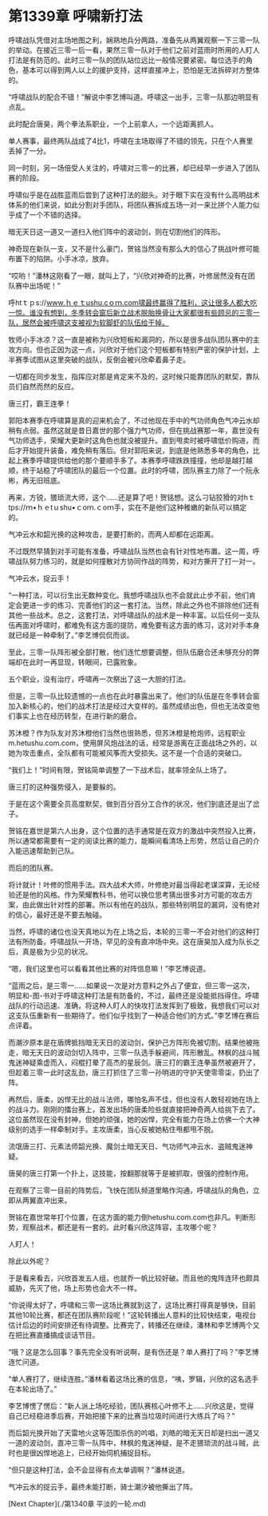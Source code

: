 # 第1339章 呼啸新打法

呼啸战队凭借对主场地图之利，娴熟地兵分两路，准备先从两翼观察一下三零一队的举动。在接近三零一后一看，果然三零一队对于他们之前对蓝雨时所用的人盯人打法是有防范的。此时三零一队的团队站位远比一般情况要紧密。每位选手的角色，基本可以得到两人以上的援护支持，这样直接冲上，恐怕是无法拆碎对方整体的。

“呼啸战队的配合不错！”解说中李艺博叫道。呼啸这一出手，三零一队那边明显有点乱。

此时配合唐昊，两个拳法系职业，一个上前拿人，一个远距离抓人。

单人赛事，最终两队战成了4比1，呼啸在主场取得了不错的领先，只在个人赛里丢掉了一分。

同一时刻，另一场倍受人关注的，呼啸对三零一的比赛，却已经早一步进入了团队赛的阶段。

呼啸似乎是在战胜蓝雨后尝到了这种打法的甜头。对于眼下实在没有什么高明战术体系的他们来说，如此分割对手团队，将团队赛拆成五场一对一来比拼个人能力似乎成了一个不错的选择。

暗无天日这一道又一道扫入他们阵中的波动剑，则在切割他们的阵形。

神奇现在新队一支，又不是什么豪门，贺铭当然没有那么大的信心了挑战叶修可能布置下的陷阱。小手冰凉，放弃。

“哎哟！”潘林这刚看了一眼，就叫上了，“兴欣对神奇的比赛，叶修居然没有在团队赛中出场呢！”

呼htｔｐs://www.ｈｅｔushu.cｏｍ.com啸最终赢得了胜利，这让很多人都大吃一惊。谁没有想到，冬季转会窗后新立战术脱胎换骨让大家都很有些顾忌的三零一队，居然会被呼啸这支被视为软脚虾的队伍给干掉。

牧师小手冰凉？这一直是被称为兴欣短板和漏洞的，所以是很多战队团队赛中的主攻方向。但也正因为这一点，兴欣对于他们这个短板都有特别严密的保护计划，上半赛季试图从这里突破的战队，反倒会被兴欣牵着鼻子走。

一切都在同步发生，指挥应对那是肯定来不及的，这时候只能靠团队的默契，靠队员们自然而然的反应。

唐三打，霸王连拳！

郭阳本赛季在呼啸算是真的迎来机会了，不过他现在手中的气功师角色气冲云水却稍有点弱。虽然这就是昔日嘉世的那个强力气功师，但在挑战赛那一年，嘉世没有气功师选手，荣耀大更新时这角色也就没被提升。直到甩卖时被呼啸低价购进，而后才开始提升装备，难免稍有落后。但对郭阳来说，到底是他熟悉多年的角色，比起上赛季呼啸提供给他的那个要顺手多了。本赛季呼啸跌跌撞撞，他却是越打越顺，终于站稳了呼啸团队的最后一个位置。此时的呼啸，团队赛主力除了一个阮永彬，再无旧班底。

再来，方锐，猥琐流大师，这个……还是算了吧！贺铭想。这么刁钻狡猾的对hｔtps://ｍ•ｈｅtｕshu•ｃoｍ.ｃoｍ手，实在不是他们这种稚嫩的新队可以搞定的。

气冲云水和韶光换的这种攻击，是要打断的，而两人却都在远距离。

不过既然早猜到对手可能有准备，呼啸战队当然也会有针对性地布置。这一周，呼啸战队努力练习的，就是如何撞散对方协同作战的阵势，和对方撕开了打一对一。

气冲云水，捉云手！

“一种打法，可以衍生出无数种变化。我想呼啸战队也不会就此止步不前，他们肯定会更进一步的练习、完善他们的这一套打法。当然，除此之外也不排除他们还有其他一些战术。总之，这套打法，对呼啸战队的战术是一种丰富。以后任何一支队伍再面对呼啸时，都难免有这方面的提防，难免要有这方面的练习，这对对手本身就已经是一种牵制了。”李艺博侃侃而谈。

至此，三零一队阵形被全部打散，他们连忙想要调整，但队伍磨合还未够充分的弊端却在此时一再显现，转眼间，已露败象。

五个职业，没有治疗，呼啸再一次祭出了这一大胆的打法。

但是，三零一队比较遗憾的一点也在此时暴露出来了。他们的队伍是在冬季转会窗加入新核心的，他们的战术打法是经过大变样的。虽然成绩出色，但也无法改变他们事实上也在经历转型，在进行新的磨合。

苏沐橙？作为队友对苏沐橙他们当然也很熟悉，但苏沐橙是枪炮师，远程职业m.hetushu.com.com，使用屏风炮战法的话，经常是游离在正面战场之外的，以她为攻击重点，全队都有可能被风筝而大受损失。这不是一个合适的突破口。

“我们上！”时间有限，贺铭简单调整了一下战术后，就率领全队上场了。

唐三打的这种强势侵入，是要躲的。

于是在这个需要全员高度默契，做到百分百分工合作的状况，他们到底还是出了岔子。

贺铭在嘉世是第六人出身，这个位置的选手通常是在双方的激战中突然投入比赛，所以通常都需要有一定的阅读比赛的能力，能瞬间看清场上形势，然后让自己的介入能迅速帮助到己队。

而后的团队赛。

将计就计！叶修的惯用手法。四大战术大师，叶修绝对最当得起老谋深算，无论经验还是他的风格。作为荣耀教科书，他可以换位思考猜出很多对方可能的攻击方案，由此做出针对性的部署。所以有他在的战队，那些特别明显的漏洞，没有绝对的信心，最好还是不要去触碰。

当然，呼啸的诸位也没天真地以为在上场之后，本轮的三零一不会对他们的这种打法有所防备。呼啸战队一开场，罕见的没有直冲场中央。这在唐昊加入成为队长之后，真是极为少见的状况。

“嗯，我们这里也可以看看其他比赛的对阵信息嘛！”李艺博说道。

“蓝雨之后，是三零一……如果说一次是对方意料之外占了便宜，但三零一这次，明显和-图-书对于呼啸这种打法是有防备的，不过，最终还是没能抵挡得住。呼啸战队的行动迅速、准确，将这种人盯人的快攻打法发挥到了极致，我想我们可以对这支队伍重新有一些期待了。他们似乎找到了一种适合他们的方式。”李艺博在赛后点评着。

而潮汐原本是在盾牌抵挡暗无天日的波动剑，保护己方阵形免被切割。结果他被拖走，暗无天日的波动剑切入阵中，三零一队选手躲避间，阵形散乱。林枫的战斗贼鬼迷神疑乘虚而入，闷棍打晕了高杰的星辰剑。唐三打的霸王连拳虽然被避开了，但趁着三零一此时这乱劲，唐三打抓住了三零一孙明进的守护天使零零柒，扔出了阵。

再然后，唐柔，凶悍无比的战斗法师，哪怕名声不佳，但也没有人敢轻视她在场上的战斗力。刚刚的擂台赛上，首发出场的唐柔险些就直接把神奇两人给挑下去了。这位虽然现在没有封神，但她的顽强，她的凶悍，完全有能力在场上仿佛一个大神级别的选手一样牵制对手。主攻唐柔，当心反被她粘住甩都甩不脱。

流氓唐三打、元素法师韶光换、魔剑士暗无天日、气功师气冲云水、盗贼鬼迷神疑。

唐昊的唐三打第一个扑上，这技能，按翻那就等于是被抓取，很强的控制作用。

在观察了三零一目前的阵势后，飞快在团队频道里略作沟通，呼啸战队的角色，立即从两翼直冲出来。

贺铭在嘉世常年打个位置，在这方面的能力倒hetushu.com.com也非凡。判断形势，观察战术，都还是有一套的。此时看兴欣这阵容，主攻哪个呢？

人盯人！

除此以外呢？

于是看来看去，兴欣首发五人组，也就乔一帆比较好破。而且他的鬼阵连环也颇具威胁，先灭了他，场上形势也会大不一样。

“你说得太好了，呼啸和三零一这场比赛就到这了，这场比赛打得真是够快，目前其他10轮比赛，都还在团队赛阶段呢！”这轮转播出人意料的比较快结束，电视台估计后边的时间安排还有待调整。比赛完了，转播还在继续，潘林和李艺博两个又在把比赛直播搞成谈话节目。

“哦？这是怎么回事？事先完全没有听说啊，是有伤还是？单人赛打了吗？”李艺博连忙问道。

“单人赛打了，继续连胜。”潘林看着这场比赛的信息，“咦，罗辑，兴欣的这名选手在本轮出场了。”

李艺博愣了愣后：“新人派上场吃经验，团队赛核心叶修不上……兴欣这是，觉得自己已经稳进季后赛，开始把接下来的比赛当垃圾时间进行大练兵了吗？”

而后韶光换开始了天雷地火这等范围杀伤的吟唱，刘皓的暗无天日却是扫出一道又一道的波动剑，直冲三零一队阵中，林枫的鬼迷神疑，是不走猥琐流的战斗贼，此时也是很凶悍地追上，已经开始伺机捕捉目标。

“但只是这种打法，会不会显得有点太单调啊？”潘林说道。

气冲云水的捉云手，最终未能打断，骑士潮汐被他撕出了阵。



[Next Chapter](./第1340章 平淡的一轮.md)